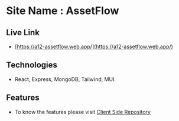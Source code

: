 # Site Name : AssetFlow

## Live Link

-   [https://a12-assetflow.web.app/](https://a12-assetflow.web.app/)

## Technologies

-   React, Express, MongoDB, Tailwind, MUI.

## Features

-   To know the features please visit [Client Side Repository](https://github.com/mmehedihasan05/AssetFlow-Client)
